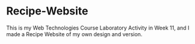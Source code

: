 # Recipe-Website
This is my Web Technologies Course Laboratory Activity in Week 11, and I made a Recipe Website of my own design and version. 
